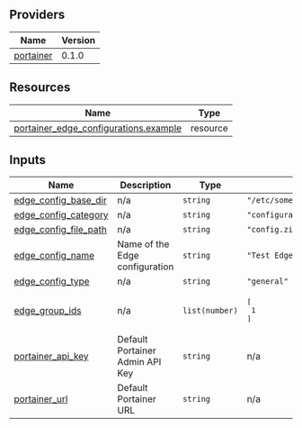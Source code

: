 <!-- BEGIN_TF_DOCS -->


## Providers

| Name | Version |
|------|---------|
| <a name="provider_portainer"></a> [portainer](#provider\_portainer) | 0.1.0 |

## Resources

| Name | Type |
|------|------|
| [portainer_edge_configurations.example](https://registry.terraform.io/providers/portainer/portainer/latest/docs/resources/edge_configurations) | resource |

## Inputs

| Name | Description | Type | Default | Required |
|------|-------------|------|---------|:--------:|
| <a name="input_edge_config_base_dir"></a> [edge\_config\_base\_dir](#input\_edge\_config\_base\_dir) | n/a | `string` | `"/etc/some/path/of/edge/config"` | no |
| <a name="input_edge_config_category"></a> [edge\_config\_category](#input\_edge\_config\_category) | n/a | `string` | `"configuration"` | no |
| <a name="input_edge_config_file_path"></a> [edge\_config\_file\_path](#input\_edge\_config\_file\_path) | n/a | `string` | `"config.zip"` | no |
| <a name="input_edge_config_name"></a> [edge\_config\_name](#input\_edge\_config\_name) | Name of the Edge configuration | `string` | `"Test Edge Config"` | no |
| <a name="input_edge_config_type"></a> [edge\_config\_type](#input\_edge\_config\_type) | n/a | `string` | `"general"` | no |
| <a name="input_edge_group_ids"></a> [edge\_group\_ids](#input\_edge\_group\_ids) | n/a | `list(number)` | <pre>[<br/>  1<br/>]</pre> | no |
| <a name="input_portainer_api_key"></a> [portainer\_api\_key](#input\_portainer\_api\_key) | Default Portainer Admin API Key | `string` | n/a | yes |
| <a name="input_portainer_url"></a> [portainer\_url](#input\_portainer\_url) | Default Portainer URL | `string` | n/a | yes |
<!-- END_TF_DOCS -->